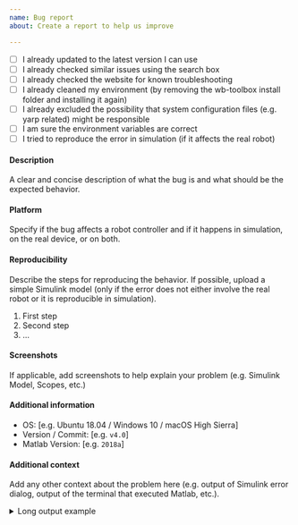 ```yaml
---
name: Bug report
about: Create a report to help us improve

---
```


<!--[Delete these lines]
Fill the section carefully, removing everything that does not apply.
-->

- [ ] I already updated to the latest version I can use
- [ ] I already checked similar issues using the search box
- [ ] I already checked the website for known troubleshooting
- [ ] I already cleaned my environment (by removing the wb-toolbox install folder and installing it again)
- [ ] I already excluded the possibility that system configuration files (e.g. yarp related) might be responsible
- [ ] I am sure the environment variables are correct
- [ ] I tried to reproduce the error in simulation (if it affects the real robot)

#### Description

A clear and concise description of what the bug is and what should be the expected behavior.

#### Platform

Specify if the bug affects a robot controller and if it happens in simulation, on the real device, or on both.

#### Reproducibility

Describe the steps for reproducing the behavior. If possible, upload a simple Simulink model (only if the error does not either involve the real robot or it is reproducible in simulation).

1. First step
2. Second step
3. ...

#### Screenshots

If applicable, add screenshots to help explain your problem (e.g. Simulink Model, Scopes, etc.)

#### Additional information

- OS: [e.g. Ubuntu 18.04 / Windows 10 / macOS High Sierra]
- Version / Commit: [e.g. `v4.0`]
- Matlab Version: [e.g. `2018a`]

#### Additional context

Add any other context about the problem here (e.g. output of Simulink error dialog, output of the terminal that executed Matlab, etc.).

<details>
<summary>Long output example</summary>

```
Example long output
Example long output
Example long output
Example long output
Example long output
Example long output
```
</details>
